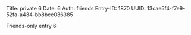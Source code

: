 Title: private 6
Date: 6
Auth: friends
Entry-ID: 1870
UUID: 13cae5f4-f7e9-52fa-a434-bb8bce036385

Friends-only entry 6
